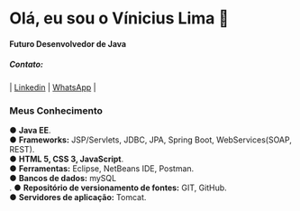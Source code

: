 <h1>Olá, eu sou o Vínicius Lima 👋</h1>
<h4>Futuro Desenvolvedor de Java</h4>
<h5>Contato:</h5>
| <a href="//www.linkedin.com/in/viniciusylima">Linkedin</a> | 
<a href="//api.whatsapp.com/send?phone=5511949878919">WhatsApp</a> |

<h3><Strong>Meus Conhecimento</Strong></h3>
● <Strong>Java EE</Strong>.<br>					
● <Strong>Frameworks:</Strong> JSP/Servlets, JDBC, JPA, Spring Boot, WebServices(SOAP, REST).<br>					
● <Strong>HTML 5, CSS 3, JavaScript</Strong>.<br>					
● <Strong>Ferramentas:</Strong> Eclipse, NetBeans IDE, Postman.<br>					
● <Strong>Bancos de dados:</Strong> mySQL<br>.
● <Strong>Repositório de versionamento de fontes:</Strong> GIT, GitHub.<br>					
● <Strong>Servidores de aplicação:</Strong> Tomcat.<br>

